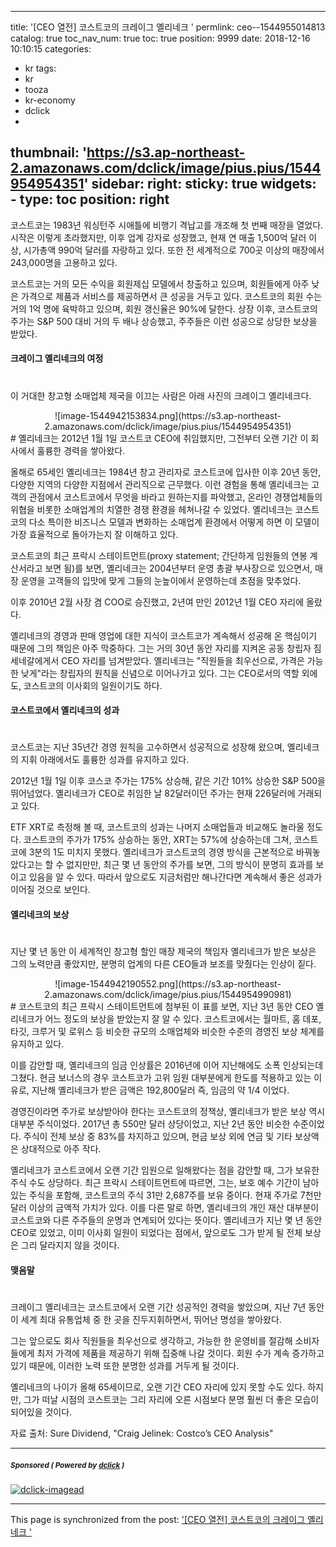 
---
title: '[CEO 열전] 코스트코의 크레이그 옐리네크 '
permlink: ceo--1544955014813
catalog: true
toc_nav_num: true
toc: true
position: 9999
date: 2018-12-16 10:10:15
categories:
- kr
tags:
- kr
- tooza
- kr-economy
- dclick
- 
thumbnail: 'https://s3.ap-northeast-2.amazonaws.com/dclick/image/pius.pius/1544954954351'
sidebar:
    right:
        sticky: true
widgets:
    -
        type: toc
        position: right
---


코스트코는 1983년 워싱턴주 시애틀에 비행기 격납고를 개조해 첫 번째 매장을 열었다. 시작은 이렇게 초라했지만, 이후 업계 강자로 성장했고, 현재 연 매출 1,500억 달러 이상, 시가총액 990억 달러를 자랑하고 있다. 또한  전 세계적으로 700곳 이상의 매장에서 243,000명을 고용하고 있다. 

코스트코는 거의 모든 수익을 회원제십 모델에서 창출하고 있으며, 회원들에게 아주 낮은 가격으로 제품과 서비스를 제공하면서 큰 성공을 거두고 있다. 코스트코의 회원 수는 거의 1억 명에 육박하고 있으며, 회원 갱신율은 90%에 달한다. 상장 이후, 코스트코의 주가는 S&P 500 대비 거의 두 배나 상승했고, 주주들은 이런 성공으로 상당한 보상을 받았다. 

#### 크레이그 옐리네크의 여정 
#
이 거대한 창고형 소매업체 제국을 이끄는 사람은 아래 사진의  크레이그 옐리네크다.  

<center> 
![image-1544942153834.png](https://s3.ap-northeast-2.amazonaws.com/dclick/image/pius.pius/1544954954351)
</center> 
# 
옐리네크는 2012년 1월 1일 코스트코 CEO에 취임했지만, 그전부터 오랜 기간 이 회사에서 훌륭한 경력을 쌓아왔다. 

올해로 65세인 옐리네크는 1984년 창고 관리자로 코스트코에 입사한 이후 20년 동안, 다양한 지역의 다양한 지점에서 관리직으로 근무했다. 이런 경험을 통해 옐리네크는 고객의 관점에서 코스트코에서 무엇을 바라고 원하는지를 파악했고, 온라인 경쟁업체들의 위협을 비롯한 소매업계의 치열한 경쟁 환경을 헤쳐나갈 수 있었다. 옐리네크는 코스트코의 다소 특이한 비즈니스 모델과 변화하는 소매업계 환경에서 어떻게 하면 이 모델이 가장 효율적으로 돌아가는지 잘 이해하고 있다. 

코스트코의 최근 프락시 스테이트먼트(proxy statement; 간단하게 임원들의 연봉 계산서라고 보면 됨)를 보면, 옐리네크는 2004년부터 운영 총괄 부사장으로 있으면서, 매장 운영을 고객들의 입맛에 맞게 그들의 눈높이에서 운영하는데 초점을 맞추었다. 

이후 2010년 2월 사장 겸 COO로 승진했고,  2년여 만인 2012년 1월 CEO 자리에 올랐다. 

옐리네크의 경영과 판매 영업에 대한 지식이 코스트코가 계속해서 성공해 온 핵심이기 때문에 그의 책임은 아주 막중하다. 그는 거의 30년 동안 자리를 지켜온 공동 창립자 짐 세네갈에게서 CEO 자리를 넘겨받았다. 옐리네크는 "직원들을 최우선으로,   가격은 가능한 낮게"라는 창립자의 원칙을 신념으로 이어나가고 있다. 그는 CEO로서의 역할 외에도, 코스트코의 이사회의 일원이기도 하다. 

#### 코스트코에서 옐리네크의 성과 
#
코스트코는 지난 35년간 경영 원칙을 고수하면서 성공적으로 성장해 왔으며, 옐리네크의 지휘 아래에서도 훌륭한 성과를 유지하고 있다. 

2012년 1월 1일 이후 코스코 주가는 175% 상승해, 같은 기간 101% 상승한 S&P 500을 뛰어넘었다. 옐리네크가 CEO로 취임한 날 82달러이던 주가는 현재 226달러에 거래되고 있다. 

ETF XRT로 측정해 볼 때, 코스트코의 성과는 나머지 소매업들과 비교해도 놀라울 정도다. 코스트코의 주가가 175% 상승하는 동안, XRT는 57%에 상승하는데 그쳐, 코스트코에  3분의 1도 미치지 못했다. 옐리네크가 코스트코의 경영 방식을 근본적으로 바꿔놓았다고는 할 수 없지만만, 최근 몇 년 동안의 주가를 보면, 그의 방식이  분명히 효과를 보이고 있음을 알 수 있다. 따라서 앞으로도 지금처럼만 해나간다면 계속해서 좋은 성과가 이어질 것으로 보인다.  

#### 옐리네크의 보상 
#
지난 몇 년 동안 이 세계적인 창고형 할인 매장 제국의 책임자 옐리네크가 받은 보상은 그의 노력만큼 좋았지만, 분명히 업계의 다른 CEO들과 보조를 맞췄다는 인상이 짙다.  

<center> 
![image-1544942190552.png](https://s3.ap-northeast-2.amazonaws.com/dclick/image/pius.pius/1544954990981)
</center> 
# 
코스트코의 최근 프락시 스테이트먼트에 첨부된 이 표를 보면, 지난 3년 동안 CEO 옐리네크가 어느 정도의 보상을 받았는지 잘 알 수 있다. 코스트코에서는 월마트,  홈 데포, 타깃, 크루거 및 로위스 등  비슷한 규모의 소매업체와 비슷한 수준의 경영진 보상 체계를 유지하고 있다.  

이를 감안할 때, 옐리네크의 임금 인상률은 2016년에 이어 지난해에도 소폭 인상되는데 그쳤다. 현금 보너스의 경우 코스트코가 고위 임원 대부분에게 한도를 적용하고 있는 이유로, 지난해 옐리네크가 받은 금액은 192,800달러 즉, 임금의 약 1/4 이었다.  

경영진이라면 주가로 보상받아야 한다는 코스트코의 정책상, 옐리네크가 받은 보상 역시 대부분 주식이었다. 2017년 총 550만 달러 상당이었고, 지난 2년 동안 비슷한 수준이었다. 주식이 전체 보상 중 83%를 차지하고 있으며, 현금 보상 외에 연금 및 기타 보상액은 상대적으로 아주 작다. 

옐리네크가 코스트코에서 오랜 기간 임원으로 일해왔다는 점을 감안할 때, 그가 보유한 주식 수도 상당하다. 최근 프락시 스테이트먼트에 따르면, 그는, 보호 예수 기간이 남아있는 주식을 포함해,  코스트코의 주식 31만 2,687주를 보유 중이다. 현재 주가로 7천만 달러 이상의 금액적 가치가 있다. 이를 다른 말로 하면, 옐리네크의 개인 재산 대부분이 코스트코와 다른 주주들의 운명과 연계되어 있다는 뜻이다. 옐리네크가 지난 몇 년 동안 CEO로 있었고, 이미 이사회 일원이 되었다는 점에서, 앞으로도 그가 받게 될 전체 보상은 그리 달라지지 않을 것이다.  

#### 맺음말 
# 
크레이그 옐리네크는 코스트코에서 오랜 기간 성공적인 경력을 쌓았으며, 지난 7년 동안 이 세계 최대 유통업체 중 한 곳을 진두지휘하면서, 뛰어난 명성을 쌓아왔다. 

그는 앞으로도 회사 직원들을 최우선으로 생각하고, 가능한 한 운영비를 절감해 소비자들에게 최저 가격에 제품을 제공하기 위해 집중해 나갈 것이다.  회원 수가 계속 증가하고 있기 때문에, 이러한 노력 또한 분명한 성과를 거두게 될 것이다. 

옐리네크의 나이가 올해 65세이므로, 오랜 기간 CEO 자리에 있지 못할 수도 있다. 하지만, 그가 떠날 시점의 코스트코는 그리 자리에 오른 시점보다 분명 훨씬 더 좋은 모습이 되어있을 것이다.  

자료 출처: Sure Dividend, "Craig Jelinek: Costco’s CEO Analysis"

---

#####  <sub> **Sponsored ( Powered by [dclick](https://www.dclick.io) )** </sub>
[![dclick-imagead](https://s3.ap-northeast-2.amazonaws.com/dclick/image/glory7/1544187953824.png)](https://api.dclick.io/v1/c?x=eyJhbGciOiJIUzI1NiIsInR5cCI6IkpXVCJ9.eyJjIjoicGl1cy5waXVzIiwicyI6ImNlby0tMTU0NDk1NTAxNDgxMyIsImEiOlsiaS01OSJdLCJ1cmwiOiJodHRwOi8vd3d3Lmdvb2RzcGluZS5vcmcvIiwiaWF0IjoxNTQ0OTU1MDE0LCJleHAiOjE4NjAzMTUwMTR9.nrAzqG58TcqVYpJLEi3C2cvZprHT7w6Z-pGWFCOOPWY)

- - -

This page is synchronized from the post: ['[CEO 열전] 코스트코의 크레이그 옐리네크 '](https://steemit.com/@pius.pius/ceo--1544955014813)
